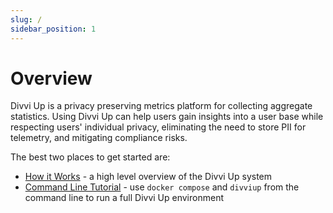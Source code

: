 ```yaml
---
slug: /
sidebar_position: 1
---
```


# Overview

Divvi Up is a privacy preserving metrics platform for collecting aggregate
statistics. Using Divvi Up can help users gain insights into a user base while
respecting users' individual privacy, eliminating the need to store PII for
telemetry, and mitigating compliance risks.

The best two places to get started are:

- [How it Works](./how-it-works) - a high level overview of the Divvi Up system
- [Command Line Tutorial](./command-line-tutorial) - use `docker compose` and
  `divviup` from the command line to run a full Divvi Up environment
